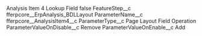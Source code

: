 <?xml version="1.0" encoding="UTF-8"?>
<CustomMetadata xmlns="http://soap.sforce.com/2006/04/metadata" xmlns:xsi="http://www.w3.org/2001/XMLSchema-instance" xmlns:xsd="http://www.w3.org/2001/XMLSchema">
    <label>Analysis Item 4 Lookup Field</label>
    <protected>false</protected>
    <values>
        <field>FeatureStep__c</field>
        <value xsi:type="xsd:string">fferpcore__ErpAnalysis_BDLLayout</value>
    </values>
    <values>
        <field>ParameterName__c</field>
        <value xsi:type="xsd:string">fferpcore__AnalysisItem4__c</value>
    </values>
    <values>
        <field>ParameterType__c</field>
        <value xsi:type="xsd:string">Page Layout Field Operation</value>
    </values>
    <values>
        <field>ParameterValueOnDisable__c</field>
        <value xsi:type="xsd:string">Remove</value>
    </values>
    <values>
        <field>ParameterValueOnEnable__c</field>
        <value xsi:type="xsd:string">Add</value>
    </values>
</CustomMetadata>
